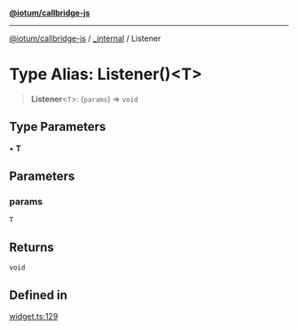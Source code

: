 [**@iotum/callbridge-js**](../../README.md)

***

[@iotum/callbridge-js](../../README.md) / [\_internal](../README.md) / Listener

# Type Alias: Listener()\<T\>

> **Listener**\<`T`\>: (`params`) => `void`

## Type Parameters

• **T**

## Parameters

### params

`T`

## Returns

`void`

## Defined in

[widget.ts:129](https://github.com/iotum/callbridge-js/blob/d0dfc94e8f5dfc8239b4ec067f283823bb09beee/src/widget.ts#L129)
